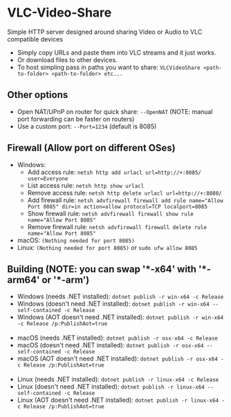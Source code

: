 # VLC-Video-Share
Simple HTTP server designed around sharing Video or Audio to VLC compatible devices
* Simply copy URLs and paste them into VLC streams and it just works.
* Or download files to other devices.
* To host simpling pass in paths you want to share: ```VLCVideoShare <path-to-folder> <path-to-folder> etc...```

## Other options
* Open NAT/UPnP on router for quick share: ```--OpenNAT``` (NOTE: manual port forwarding can be faster on routers)
* Use a custom port: ```--Port=1234``` (default is 8085)

## Firewall (Allow port on different OSes)
* Windows:
    * Add access rule: ```netsh http add urlacl url=http://+:8085/ user=Everyone```
    * List access rule: ```netsh http show urlacl```
    * Remove access rule: ```netsh http delete urlacl url=http://+:8080/```
    * Add firewall rule: ```netsh advfirewall firewall add rule name="Allow Port 8085" dir=in action=allow protocol=TCP localport=8085```
    * Show firewall rule: ```netsh advfirewall firewall show rule name="Allow Port 8085"```
    * Remove firewall rule: ```netsh advfirewall firewall delete rule name="Allow Port 8085"```
* macOS: ```(Nothing needed for port 8085)```
* Linux: ```(Nothing needed for port 8085)``` or ```sudo ufw allow 8085```

## Building (NOTE: you can swap '\*-x64' with '\*-arm64' or '\*-arm')
* Windows (needs .NET installed): ```dotnet publish -r win-x64 -c Release```
* Windows (doesn't need .NET installed): ```dotnet publish -r win-x64 --self-contained -c Release```
* Windows (AOT doesn't need .NET installed): ```dotnet publish -r win-x64 -c Release /p:PublishAot=true```
</br></br>
* macOS (needs .NET installed): ```dotnet publish -r osx-x64 -c Release```
* macOS (doesn't need .NET installed): ```dotnet publish -r osx-x64 --self-contained -c Release```
* macOS (AOT doesn't need .NET installed): ```dotnet publish -r osx-x64 -c Release /p:PublishAot=true```
</br></br>
* Linux (needs .NET installed): ```dotnet publish -r linux-x64 -c Release```
* Linux (doesn't need .NET installed): ```dotnet publish -r linux-x64 --self-contained -c Release```
* Linux (AOT doesn't need .NET installed): ```dotnet publish -r linux-x64 -c Release /p:PublishAot=true```